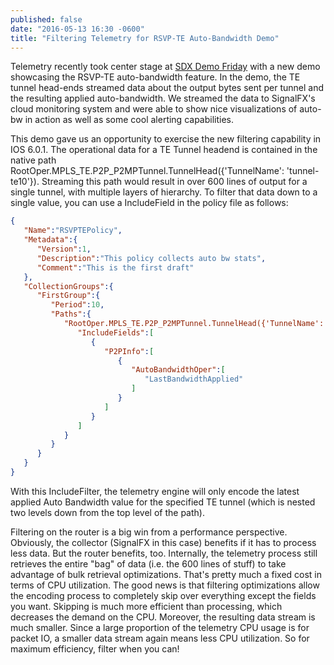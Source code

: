 ```yaml
---
published: false
date: "2016-05-13 16:30 -0600"
title: "Filtering Telemetry for RSVP-TE Auto-Bandwidth Demo"
---
```

Telemetry recently took center stage at [SDX Demo Friday](https://www.sdxcentral.com/resources/sdn-demofriday/cisco-ios-xr-signalfx-demo-monitoring-your-modern-network/) with a new demo showcasing the RSVP-TE auto-bandwidth feature.  In the demo, the TE tunnel head-ends streamed data about the output bytes sent per tunnel and the resulting applied auto-bandwidth.  We streamed the data to SignalFX's cloud monitoring system and were able to show nice visualizations of auto-bw in action as well as some cool alerting capabilities.

This demo gave us an opportunity to exercise the new filtering capability in IOS 6.0.1. The operational data for a TE Tunnel headend is contained in the native path RootOper.MPLS_TE.P2P_P2MPTunnel.TunnelHead({'TunnelName': 'tunnel-te10'}). Streaming this path would result in over 600 lines of output for a single tunnel, with multiple layers of hierarchy.  To filter that data down to a single value, you can use a IncludeField in the policy file as follows: 

```json
{
   "Name":"RSVPTEPolicy",
   "Metadata":{
      "Version":1,
      "Description":"This policy collects auto bw stats",
      "Comment":"This is the first draft"
   },
   "CollectionGroups":{
      "FirstGroup":{
         "Period":10,
         "Paths":{
            "RootOper.MPLS_TE.P2P_P2MPTunnel.TunnelHead({'TunnelName': 'tunnel-te10'})":{
               "IncludeFields":[
                  {
                     "P2PInfo":[
                        {
                           "AutoBandwidthOper":[
                              "LastBandwidthApplied"
                           ]
                        }
                     ]
                  }
               ]
            }
         }
      }
   }
}
```

With this IncludeFilter, the telemetry engine will only encode the latest applied Auto Bandwidth value for the specified TE tunnel (which is nested two levels down from the top level of the path).  

Filtering on the router is a big win from a performance perspective.  Obviously, the collector (SignalFX in this case) benefits if it has to process less data.  But the router benefits, too.  Internally, the telemetry process still retrieves the entire "bag" of data (i.e. the 600 lines of stuff) to take advantage of bulk retrieval optimizations.  That's pretty much a fixed cost in terms of CPU utilization.  The good news is that filtering optimizations allow the encoding process to completely skip over everything except the fields you want.  Skipping is much more efficient than processing, which decreases the demand on the CPU.  Moreover, the resulting data stream is much smaller.  Since a large proportion of the telemetry CPU usage is for packet IO, a smaller data stream again means less CPU utilization.  So for maximum efficiency, filter when you can! 


